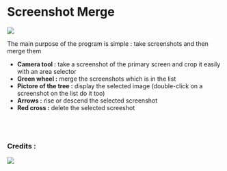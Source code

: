 <h1>Screenshot Merge</h1>

<img src="http://i.imgur.com/cxNFIfu.png"/>

<p>The main purpose of the program is simple : take screenshots and then merge them</p>

<ul>
<li><b>Camera tool :</b> take a screenshot of the primary screen and crop it easily with an area selector</li>
<li><b>Green wheel :</b> merge the screenshots which is in the list</li>
<li><b>Pictore of the tree :</b> display the selected image (double-click on a screenshot on the list do it too)</li>
<li><b>Arrows :</b> rise or descend the selected screenshot</li>
<li><b>Red cross :</b> delete the selected screeshot</li>
</ul>

<br/><br/><h3>Credits :</h3>
<img src="http://i.imgur.com/NK3t0lS.png" />
